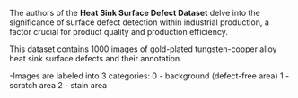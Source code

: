 The authors of the **Heat Sink Surface Defect Dataset** delve into the significance of surface defect detection within industrial production, a factor crucial for product quality and production efficiency.

This dataset contains 1000 images of gold-plated tungsten-copper alloy heat sink surface defects and their annotation.

-Images are labeled into 3 categories:
0 - background (defect-free area)
1 - scratch area
2 - stain area
